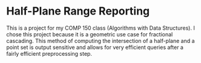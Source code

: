 # Half-Plane Range Reporting

This is a project for my COMP 150 class (Algorithms with Data Structures). I chose this project because it is a geometric use case for fractional cascading. This method of computing the intersection of a half-plane and a point set is output sensitive and allows for very efficient queries after a fairly efficient preprocessing step.
